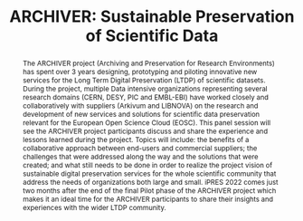 ---
abstract: 'The ARCHIVER project (Archiving and Preservation for Research Environments)
  has spent over 3 years designing, prototyping and piloting innovative new services
  for the Long Term Digital Preservation (LTDP) of scientific datasets.  During the
  project, multiple Data intensive organizations representing several research domains
  (CERN, DESY, PIC and EMBL-EBI) have worked closely and collaboratively with suppliers
  (Arkivum and LIBNOVA) on the research and development of new services and solutions
  for scientific data preservation relevant for the European Open Science Cloud (EOSC).
  This panel session will see the ARCHIVER project participants discuss and share
  the experience and lessons learned during the project.  Topics will include: the
  benefits of a collaborative approach between end-users and commercial suppliers;
  the challenges that were addressed along the way and the solutions that were created;  and
  what still needs to be done in order to realize the project vision of sustainable
  digital preservation services for the whole scientific community that address the
  needs of organizations both large and small.  iPRES 2022 comes just two months after
  the end of the final Pilot phase of the ARCHIVER project which makes it an ideal
  time for the ARCHIVER participants to share their insights and experiences with
  the wider LTDP community.'
creators:
- Matthew Addis
- Teo Redondo
- João Fernandes
date: null
document_url: https://osf.io/download/636272978f15a50475d51a36/
grand_parent: iPRES
institutions:
- Arkivum
keywords:
- digital preservation
- scientific data
landing_page_url: https://osf.io/h2gfs/
language: eng
layout: publication
license: CC-BY 4.0 International
notes_url: null
parent: iPRES 2022
publication_type: panel
size: null
slides_url: null
source_name: iPRES:osf:h2gfs
stream_url: https://youtu.be/ESyiDqmYCuE
title: 'ARCHIVER: Sustainable Preservation of Scientific Data'
year: 2022
---